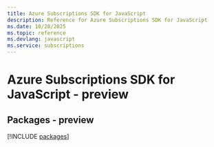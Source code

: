 ```yaml
---
title: Azure Subscriptions SDK for JavaScript
description: Reference for Azure Subscriptions SDK for JavaScript
ms.date: 10/28/2025
ms.topic: reference
ms.devlang: javascript
ms.service: subscriptions
---
```

# Azure Subscriptions SDK for JavaScript - preview
## Packages - preview
[!INCLUDE [packages](subscriptions-index.md)]